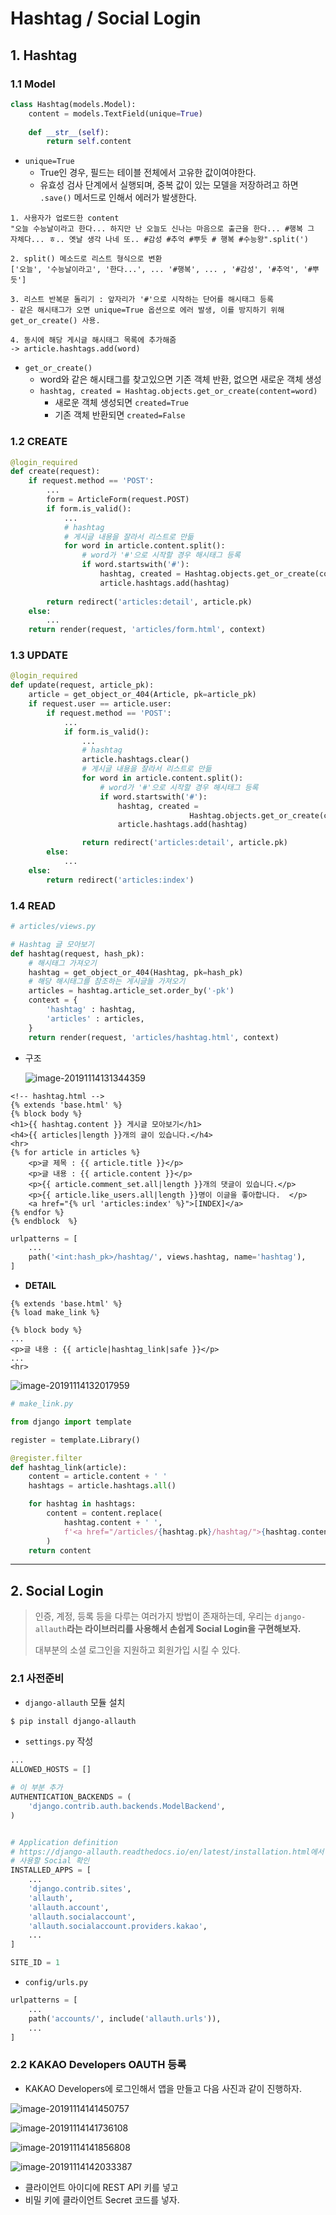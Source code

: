 # Hashtag / Social Login

## 1. Hashtag

### 1.1 Model

```python
class Hashtag(models.Model):
    content = models.TextField(unique=True)
    
    def __str__(self):
        return self.content
```

- `unique=True`
  - True인 경우, 필드는 테이블 전체에서 고유한 값이여야한다.
  - 유효성 검사 단계에서 실행되며, 중복 값이 있는 모델을 저장하려고 하면 `.save()` 메서드로 인해서 에러가 발생한다.

```
1. 사용자가 업로드한 content
"오늘 수능날이라고 한다... 하지만 난 오늘도 신나는 마음으로 출근을 한다... #행복 그 자체다... ㅎ.. 옛날 생각 나네 또.. #감성 #추억 #뿌듯 # 행복 #수능왕".split(')

2. split() 메소드로 리스트 형식으로 변환
['오늘', '수능날이라고', '한다...', ... '#행복', ... , '#감성', '#추억', '#뿌듯']

3. 리스트 반복문 돌리기 : 앞자리가 '#'으로 시작하는 단어를 해시태그 등록
- 같은 해시태그가 오면 unique=True 옵션으로 에러 발생, 이를 방지하기 위해 get_or_create() 사용.

4. 동시에 해당 게시글 해시태그 목록에 추가해줌
-> article.hashtags.add(word)
```

- `get_or_create()`
  - word와 같은 해시태그를 찾고있으면 기존 객체 반환, 없으면 새로운 객체 생성
  - `hashtag, created = Hashtag.objects.get_or_create(content=word)`
    - 새로운 객체 생성되면 `created=True`
    - 기존 객체 반환되면 `created=False`

### 1.2 CREATE

```python
@login_required
def create(request):
    if request.method == 'POST':
        ...
        form = ArticleForm(request.POST)
        if form.is_valid():
            ...
            # hashtag
            # 게시글 내용을 잘라서 리스트로 만듦
            for word in article.content.split():
                # word가 '#'으로 시작할 경우 해시태그 등록
                if word.startswith('#'):
                    hashtag, created = Hashtag.objects.get_or_create(content=word)
                    article.hashtags.add(hashtag)
                    
        return redirect('articles:detail', article.pk)
    else:
    	...
    return render(request, 'articles/form.html', context)
```

### 1.3 UPDATE

```python
@login_required
def update(request, article_pk):
    article = get_object_or_404(Article, pk=article_pk)
    if request.user == article.user:
        if request.method == 'POST':
            ...
            if form.is_valid():
                ...
                # hashtag
                article.hashtags.clear()
                # 게시글 내용을 잘라서 리스트로 만듦
                for word in article.content.split():
                    # word가 '#'으로 시작할 경우 해시태그 등록
                    if word.startswith('#'):
                        hashtag, created = 
                        				Hashtag.objects.get_or_create(content=word)
                        article.hashtags.add(hashtag)

                return redirect('articles:detail', article.pk)
        else:
            ...
    else:
        return redirect('articles:index')
```

### 1.4 READ

```python
# articles/views.py

# Hashtag 글 모아보기
def hashtag(request, hash_pk):
    # 해시태그 가져오기
    hashtag = get_object_or_404(Hashtag, pk=hash_pk)
    # 해당 해시태그를 참조하는 게시글들 가져오기
    articles = hashtag.article_set.order_by('-pk')
    context = {
        'hashtag' : hashtag,
        'articles' : articles,
    }
    return render(request, 'articles/hashtag.html', context)
```

- 구조

  ![image-20191114131344359](Hashtag%20,%20Social%20Login.assets/image-20191114131344359.png)

```django
<!-- hashtag.html -->
{% extends 'base.html' %}
{% block body %}
<h1>{{ hashtag.content }} 게시글 모아보기</h1>
<h4>{{ articles|length }}개의 글이 있습니다.</h4>
<hr>
{% for article in articles %}
    <p>글 제목 : {{ article.title }}</p>
    <p>글 내용 : {{ article.content }}</p>
    <p>{{ article.comment_set.all|length }}개의 댓글이 있습니다.</p>
    <p>{{ article.like_users.all|length }}명이 이글을 좋아합니다.  </p>
	<a href="{% url 'articles:index' %}">[INDEX]</a>
{% endfor %}
{% endblock  %}
```

```python
urlpatterns = [
    ...
    path('<int:hash_pk>/hashtag/', views.hashtag, name='hashtag'),
]
```

- **DETAIL**

```django
{% extends 'base.html' %}
{% load make_link %}

{% block body %}
...
<p>글 내용 : {{ article|hashtag_link|safe }}</p>
...
<hr>
```

![image-20191114132017959](Hashtag%20,%20Social%20Login.assets/image-20191114132017959.png)

```python
# make_link.py

from django import template

register = template.Library()

@register.filter
def hashtag_link(article):
    content = article.content + ' '
    hashtags = article.hashtags.all()

    for hashtag in hashtags:
        content = content.replace(
            hashtag.content + ' ',
            f'<a href="/articles/{hashtag.pk}/hashtag/">{hashtag.content}</a> '
        )
    return content
```

-----

## 2. Social Login

> 인증, 계정, 등록 등을 다루는 여러가지 방법이 존재하는데, 우리는 `django-allauth`**라는 라이브러리를 사용해서 손쉽게 Social Login을 구현해보자.**
>
> 대부분의 소셜 로그인을 지원하고 회원가입 시킬 수 있다.

### 2.1 사전준비

- `django-allauth` 모듈 설치

```bash
$ pip install django-allauth
```

- `settings.py` 작성

```python
...
ALLOWED_HOSTS = []

# 이 부분 추가
AUTHENTICATION_BACKENDS = (
    'django.contrib.auth.backends.ModelBackend',
)


# Application definition
# https://django-allauth.readthedocs.io/en/latest/installation.html에서
# 사용할 Social 확인
INSTALLED_APPS = [
    ...
    'django.contrib.sites',
    'allauth',
    'allauth.account',
    'allauth.socialaccount',
    'allauth.socialaccount.providers.kakao',
    ...
]

SITE_ID = 1
```

- `config/urls.py`

```python
urlpatterns = [
    ...
    path('accounts/', include('allauth.urls')),
    ...
]
```

### 2.2 KAKAO Developers OAUTH 등록

- KAKAO Developers에 로그인해서 앱을 만들고 다음 사진과 같이 진행하자.

![image-20191114141450757](Hashtag%20,%20Social%20Login.assets/image-20191114141450757.png)

![image-20191114141736108](Hashtag%20,%20Social%20Login.assets/image-20191114141736108.png)

![image-20191114141856808](Hashtag%20,%20Social%20Login.assets/image-20191114141856808.png)

![image-20191114142033387](Hashtag%20,%20Social%20Login.assets/image-20191114142033387.png)

- 클라이언트 아이디에 REST API 키를 넣고
- 비밀 키에 클라이언트 Secret 코드를 넣자.